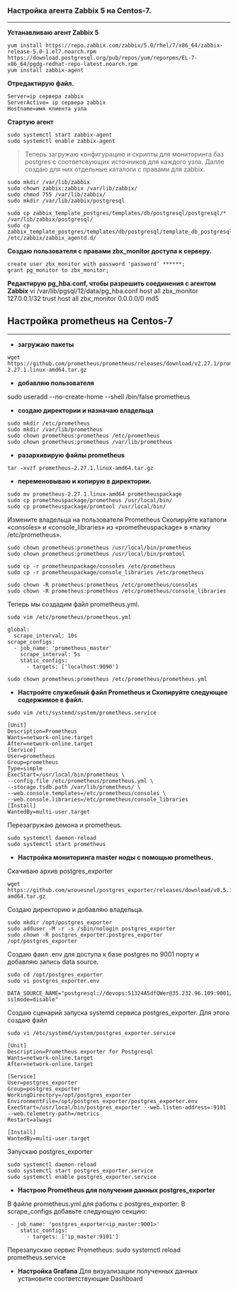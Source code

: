 ### Настройка агента Zabbix 5 на Centos-7.
---

__Устанавливаю агент Zabbix 5__

```
yum install https://repo.zabbix.com/zabbix/5.0/rhel/7/x86_64/zabbix-release-5.0-1.el7.noarch.rpm https://download.postgresql.org/pub/repos/yum/reporpms/EL-7-x86_64/pgdg-redhat-repo-latest.noarch.rpm
yum install zabbix-agent
```
__Отредактирую файл.__
```
Server=ip сервера zabbix
ServerActive= ip сервера zabbix
Hostname=имя клиента узла
```
__Стартую агент__
```
sudo systemctl start zabbix-agent
sudo systemctl enable zabbix-agent
```
> Теперь загружаю конфигурацию и скрипты для мониторинга баз postgres c соответсвующих источников для каждого узла. Далле создаю для них отдельные каталоги с правами для zabbix. 
```
sudo mkdir /var/lib/zabbix
sudo chown zabbix:zabbix /var/lib/zabbix/
sudo chmod 755 /var/lib/zabbix/
sudo mkdir /var/lib/zabbix/postgresql

sudo cp zabbix_template_postgres/templates/db/postgresql/postgresql/* /var/lib/zabbix/postgresql/
sudo cp zabbix_template_postgres/templates/db/postgresql/template_db_postgresql.conf /etc/zabbix/zabbix_agentd.d/
```

__Создаю пользователя с правами zbx_monitor доступа к серверу.__
```
create user zbx_monitor with password 'password' ******;
grant pg_monitor to zbx_monitor;
```
__Редактирую pg_hba.conf, чтобы разрешить соединения с агентом Zabbix__
vi /var/lib/pgsql/12/data/pg_hba.conf
host    all              zbx_monitor 127.0.0.1/32 trust
host    all             zbx_monitor     0.0.0.0/0       md5

## Настройка prometheus на Centos-7
---

* __загружаю пакеты__
```
wget https://github.com/prometheus/prometheus/releases/download/v2.27.1/prometheus-2.27.1.linux-amd64.tar.gz
```

* __добавляю пользователя__

sudo useradd --no-create-home --shell /bin/false prometheus

* __создаю директории и назначаю владельца__
```
sudo mkdir /etc/prometheus
sudo mkdir /var/lib/prometheus
sudo chown prometheus:prometheus /etc/prometheus
sudo chown prometheus:prometheus /var/lib/prometheus
```

* __разархивирую файлы prometheus__
```
tar -xvzf prometheus-2.27.1.linux-amd64.tar.gz
```
* __переменовываю и копирую в директории.__
```
sudo mv prometheus-2.27.1.linux-amd64 prometheuspackage
sudo cp prometheuspackage/prometheus /usr/local/bin/
sudo cp prometheuspackage/promtool /usr/local/bin/
```
Измените владельца на пользователя Prometheus Скопируйте каталоги «consoles» и «console_libraries» из «prometheuspackage» в «папку /etc/prometheus».
```
sudo chown prometheus:prometheus /usr/local/bin/prometheus
sudo chown prometheus:prometheus /usr/local/bin/promtool

sudo cp -r prometheuspackage/consoles /etc/prometheus
sudo cp -r prometheuspackage/console_libraries /etc/prometheus

sudo chown -R prometheus:prometheus /etc/prometheus/consoles
sudo chown -R prometheus:prometheus /etc/prometheus/console_libraries
```

Теперь мы создадим файл prometheus.yml.
```
sudo vim /etc/prometheus/prometheus.yml

global:
  scrape_interval: 10s
scrape_configs:
  - job_name: 'prometheus_master'
    scrape_interval: 5s
    static_configs:
      - targets: ['localhost:9090']

sudo chown prometheus:prometheus /etc/prometheus/prometheus.yml
```
* __Настройте служебный файл Prometheus и Скопируйте следующее содержимое в файл.__

```
sudo vim /etc/systemd/system/prometheus.service

[Unit]
Description=Prometheus
Wants=network-online.target
After=network-online.target
[Service]
User=prometheus
Group=prometheus
Type=simple
ExecStart=/usr/local/bin/prometheus \
--config.file /etc/prometheus/prometheus.yml \
--storage.tsdb.path /var/lib/prometheus/ \
--web.console.templates=/etc/prometheus/consoles \
--web.console.libraries=/etc/prometheus/console_libraries
[Install]
WantedBy=multi-user.target
```
Перезагружаю демона и prometheus.
```
sudo systemctl daemon-reload
sudo systemctl start prometheus
```
* __Настройка мониторинга  master ноды с помощью prometheus.__

Скачиваю архив postgres_exporter
```
wget https://github.com/wrouesnel/postgres_exporter/releases/download/v0.5.1/postgres_exporter_v0.5.1_linux-amd64.tar.gz
```
Создаю директорию и добавляю владельца.
```
sudo mkdir /opt/postgres_exporter
sudo adduser -M -r -s /sbin/nologin postgres_exporter
sudo chown -R postgres_exporter:postgres_exporter /opt/postgres_exporter
```
Создаю фаил .env для доступа к базе postgres по 9001 порту и добавляю запись data source.

```
sudo cd /opt/postgres_exporter
sudo vi postgres_exporter.env

DATA_SOURCE_NAME="postgresql://devops:51324ASdfQWer@35.232.96.109:9001/test?sslmode=disable"
```

Создаю сценарий запуска systemd сервиса postgres_exporter. Для этого создаю файл
```
sudo vi /etc/systemd/system/postgres_exporter.service

[Unit]
Description=Prometheus exporter for Postgresql
Wants=network-online.target
After=network-online.target

[Service]
User=postgres_exporter
Group=postgres_exporter
WorkingDirectory=/opt/postgres_exporter
EnvironmentFile=/opt/postgres_exporter/postgres_exporter.env
ExecStart=/usr/local/bin/postgres_exporter --web.listen-address=:9101 --web.telemetry-path=/metrics
Restart=always

[Install]
WantedBy=multi-user.target
```
Запускаю postgres_exporter
```
sudo systemctl daemon-reload
sudo systemctl start postgres_exporter.service
sudo systemctl enable postgres_exporter.service
```

* __Настрою Prometheus для получения данных postgres_exporter__

В файле prometheus.yml для работы с postgres_exporter:
В scrape_configs добавьте следующую секцию:
```
 - job_name: 'postgres_exporter<ip_master:9001>'
    static_configs:
      - targets: ['ip_master:9101']
```
Перезапускаю сервис Prometheus:
sudo systemctl reload prometheus.service
* __Настройка Grafana__
Для визуализации полученных данных установите соответствующие Dashboard